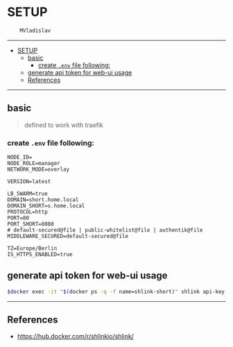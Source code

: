 # SETUP

```sh
    MVladislav
```

---

- [SETUP](#setup)
  - [basic](#basic)
    - [create `.env` file following:](#create-env-file-following)
  - [generate api token for web-ui usage](#generate-api-token-for-web-ui-usage)
  - [References](#references)

---

## basic

> defined to work with traefik

### create `.env` file following:

```env
NODE_ID=
NODE_ROLE=manager
NETWORK_MODE=overlay

VERSION=latest

LB_SWARM=true
DOMAIN=short.home.local
DOMAIN_SHORT=s.home.local
PROTOCOL=http
PORT=80
PORT_SHORT=8080
# default-secured@file | public-whitelist@file | authentik@file
MIDDLEWARE_SECURED=default-secured@file

TZ=Europe/Berlin
IS_HTTPS_ENABLED=true
```

## generate api token for web-ui usage

```sh
$docker exec -it "$(docker ps -q -f name=shlink-short)" shlink api-key:generate
```

---

## References

- <https://hub.docker.com/r/shlinkio/shlink/>
